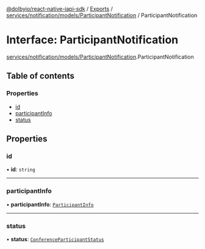 [@dolbyio/react-native-iapi-sdk](../README.md) / [Exports](../modules.md) / [services/notification/models/ParticipantNotification](../modules/services_notification_models_ParticipantNotification.md) / ParticipantNotification

# Interface: ParticipantNotification

[services/notification/models/ParticipantNotification](../modules/services_notification_models_ParticipantNotification.md).ParticipantNotification

## Table of contents

### Properties

- [id](services_notification_models_ParticipantNotification.ParticipantNotification.md#id)
- [participantInfo](services_notification_models_ParticipantNotification.ParticipantNotification.md#participantinfo)
- [status](services_notification_models_ParticipantNotification.ParticipantNotification.md#status)

## Properties

### id

• **id**: `string`

___

### participantInfo

• **participantInfo**: [`ParticipantInfo`](services_conference_models_ConferenceParticipant.ParticipantInfo.md)

___

### status

• **status**: [`ConferenceParticipantStatus`](../enums/services_conference_models_ConferenceParticipantStatus.ConferenceParticipantStatus.md)
